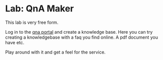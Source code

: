 # Lab: QnA Maker

This lab is very free form.

Log in to the [qna portal](https://www.qnamaker.ai/) and create a knowledge base.
Here you can try creating a knowledgebase with a faq you find online. A pdf document you have etc.

Play around with it and get a feel for the service.

